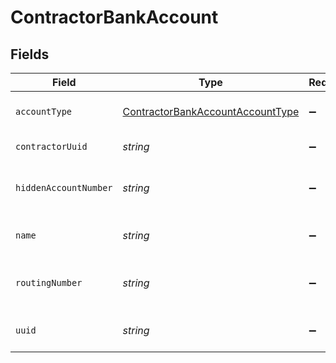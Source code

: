 # ContractorBankAccount


## Fields

| Field                                                                                       | Type                                                                                        | Required                                                                                    | Description                                                                                 |
| ------------------------------------------------------------------------------------------- | ------------------------------------------------------------------------------------------- | ------------------------------------------------------------------------------------------- | ------------------------------------------------------------------------------------------- |
| `accountType`                                                                               | [ContractorBankAccountAccountType](../../models/shared/contractorbankaccountaccounttype.md) | :heavy_minus_sign:                                                                          | Bank account type                                                                           |
| `contractorUuid`                                                                            | *string*                                                                                    | :heavy_minus_sign:                                                                          | UUID of the employee                                                                        |
| `hiddenAccountNumber`                                                                       | *string*                                                                                    | :heavy_minus_sign:                                                                          | Masked bank account number                                                                  |
| `name`                                                                                      | *string*                                                                                    | :heavy_minus_sign:                                                                          | Name for the bank account                                                                   |
| `routingNumber`                                                                             | *string*                                                                                    | :heavy_minus_sign:                                                                          | The bank account's routing number                                                           |
| `uuid`                                                                                      | *string*                                                                                    | :heavy_minus_sign:                                                                          | UUID of the bank account                                                                    |